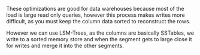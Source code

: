 These optimizations are good for data warehouses because most of the load is large read only queries, however this process makes writes more difficult, as you must keep the column data sorted to reconstruct the rows. 

However we can use LSM-Trees, as the columns are basically SSTables, we write to a sorted memory store and when the segment gets to large close it for writes and merge it into the other segments.


